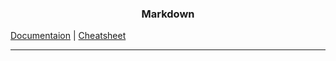 <h3 style="text-align: center">Markdown</h3>

[Documentaion](https://www.markdownguide.org/basic-syntax/#paragraphs-1) | [Cheatsheet](https://github.com/adam-p/markdown-here/wiki/Markdown-Cheatsheet#images)

---
